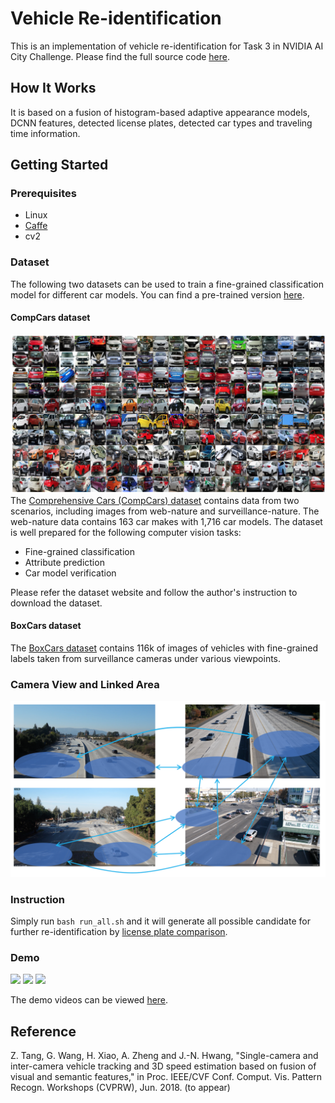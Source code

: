 # Vehicle Re-identification

This is an implementation of vehicle re-identification for Task 3 in NVIDIA AI City Challenge. Please find the full source code [here](https://github.com/NVIDIAAICITYCHALLENGE/2018AICity_TeamUW).

## How It Works
It is based on a fusion of histogram-based adaptive appearance models, DCNN features, detected license plates, detected car types and traveling time information.


## Getting Started
### Prerequisites
* Linux
* [Caffe](http://caffe.berkeleyvision.org/)
* cv2


### Dataset
The following two datasets can be used to train a fine-grained classification model for different car models. You can find a pre-trained version [here](https://github.com/BVLC/caffe/wiki/Model-Zoo#googlenet_cars-on-car-model-classification).

#### CompCars dataset
![](CompCars.png)
The [Comprehensive Cars (CompCars) dataset](http://mmlab.ie.cuhk.edu.hk/datasets/comp_cars/index.html) contains data from two scenarios, including images from web-nature and surveillance-nature. The web-nature data contains 163 car makes with 1,716 car models. The dataset is well prepared for the following computer vision tasks:

* Fine-grained classification
* Attribute prediction
* Car model verification

Please refer the dataset website and follow the author's instruction to download the dataset.

#### BoxCars dataset
The [BoxCars dataset](https://medusa.fit.vutbr.cz/traffic/research-topics/fine-grained-vehicle-recognition/boxcars-improving-vehicle-fine-grained-recognition-using-3d-bounding-boxes-in-traffic-surveillance/) contains 116k of images of vehicles with fine-grained labels taken from surveillance cameras under various viewpoints.



### Camera View and Linked Area
![](LinkMap.png)


### Instruction
Simply run ``bash run_all.sh`` and it will generate all possible candidate for further re-identification by [license plate comparison](https://github.com/NVIDIAAICITYCHALLENGE/2018AICity_TeamUW/tree/master/Track3/LP_COMP_IPL).

### Demo
![](demo1.png)
![](demo2.png)
![](demo3.png)

The demo videos can be viewed [here](http://allison.ee.washington.edu/thomas/aicity18/).

## Reference

Z. Tang, G. Wang, H. Xiao, A. Zheng and J.-N. Hwang, "Single-camera and inter-camera vehicle tracking and 3D speed estimation based on fusion of visual and semantic features," in Proc. IEEE/CVF Conf. Comput. Vis. Pattern Recogn. Workshops (CVPRW), Jun. 2018. (to appear)

